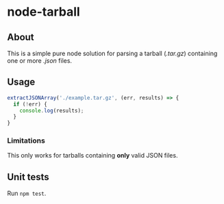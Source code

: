 # node-tarball

## About

This is a simple pure node solution for parsing a tarball (_.tar.gz_) containing one or more _.json_ files.

## Usage

```javascript
extractJSONArray('./example.tar.gz', (err, results) => {
  if (!err) {
    console.log(results);
  }
}
```

### Limitations

This only works for tarballs containing **only** valid JSON files.

## Unit tests

Run `npm test`.

